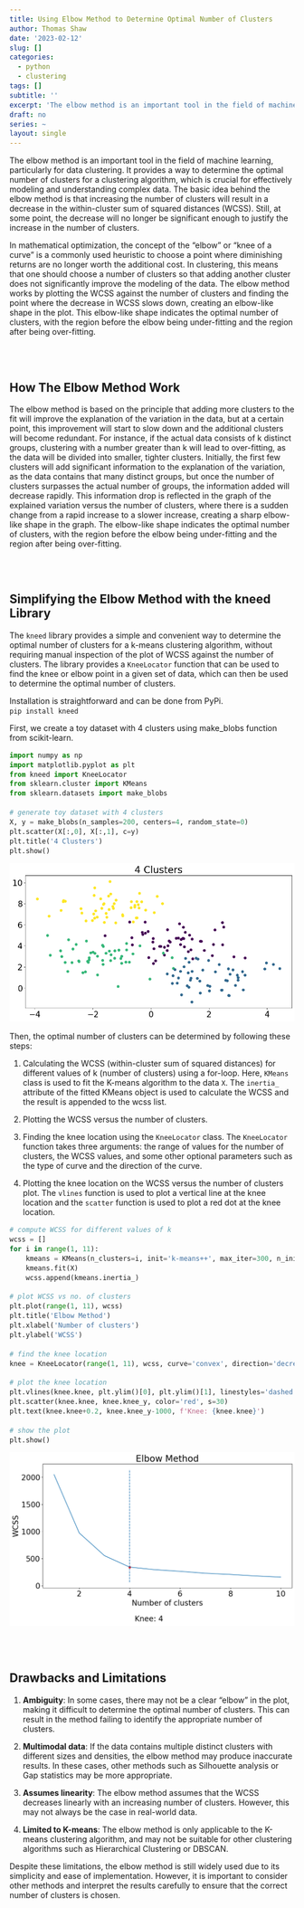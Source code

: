```yaml
---
title: Using Elbow Method to Determine Optimal Number of Clusters
author: Thomas Shaw
date: '2023-02-12'
slug: []
categories:
  - python
  - clustering
tags: []
subtitle: ''
excerpt: 'The elbow method is an important tool in the field of machine learning, particularly for data clustering.'
draft: no
series: ~
layout: single
---
```


The elbow method is an important tool in the field of machine learning, particularly for data clustering. It provides a way to determine the optimal number of clusters for a clustering algorithm, which is crucial for effectively modeling and understanding complex data. The basic idea behind the elbow method is that increasing the number of clusters will result in a decrease in the within-cluster sum of squared distances (WCSS). Still, at some point, the decrease will no longer be significant enough to justify the increase in the number of clusters.

In mathematical optimization, the concept of the “elbow” or “knee of a curve” is a commonly used heuristic to choose a point where diminishing returns are no longer worth the additional cost. In clustering, this means that one should choose a number of clusters so that adding another cluster does not significantly improve the modeling of the data. The elbow method works by plotting the WCSS against the number of clusters and finding the point where the decrease in WCSS slows down, creating an elbow-like shape in the plot. This elbow-like shape indicates the optimal number of clusters, with the region before the elbow being under-fitting and the region after being over-fitting.

<br></br>

## How The Elbow Method Work
The elbow method is based on the principle that adding more clusters to the fit will improve the explanation of the variation in the data, but at a certain point, this improvement will start to slow down and the additional clusters will become redundant. For instance, if the actual data consists of k distinct groups, clustering with a number greater than k will lead to over-fitting, as the data will be divided into smaller, tighter clusters. Initially, the first few clusters will add significant information to the explanation of the variation, as the data contains that many distinct groups, but once the number of clusters surpasses the actual number of groups, the information added will decrease rapidly. This information drop is reflected in the graph of the explained variation versus the number of clusters, where there is a sudden change from a rapid increase to a slower increase, creating a sharp elbow-like shape in the graph. The elbow-like shape indicates the optimal number of clusters, with the region before the elbow being under-fitting and the region after being over-fitting.

<br></br>

## Simplifying the Elbow Method with the kneed Library
The `kneed` library provides a simple and convenient way to determine the optimal number of clusters for a k-means clustering algorithm, without requiring manual inspection of the plot of WCSS against the number of clusters. The library provides a `KneeLocator` function that can be used to find the knee or elbow point in a given set of data, which can then be used to determine the optimal number of clusters.

Installation is straightforward and can be done from PyPi.   
`pip install kneed`

First, we create a toy dataset with 4 clusters using make_blobs function from scikit-learn.

```python
import numpy as np
import matplotlib.pyplot as plt
from kneed import KneeLocator
from sklearn.cluster import KMeans
from sklearn.datasets import make_blobs

# generate toy dataset with 4 clusters
X, y = make_blobs(n_samples=200, centers=4, random_state=0)
plt.scatter(X[:,0], X[:,1], c=y)
plt.title('4 Clusters')
plt.show()
```

![Generated dataset with 4 clusters](data.png)

Then, the optimal number of clusters can be determined by following these steps:

1. Calculating the WCSS (within-cluster sum of squared distances) for different values of k (number of clusters) using a for-loop. Here, `KMeans` class is used to fit the K-means algorithm to the data `X`. The `inertia_` attribute of the fitted KMeans object is used to calculate the WCSS and the result is appended to the wcss list.

2. Plotting the WCSS versus the number of clusters.

3. Finding the knee location using the `KneeLocator` class. The `KneeLocator` function takes three arguments: the range of values for the number of clusters, the WCSS values, and some other optional parameters such as the type of curve and the direction of the curve.

4. Plotting the knee location on the WCSS versus the number of clusters plot. The `vlines` function is used to plot a vertical line at the knee location and the `scatter` function is used to plot a red dot at the knee location.

```python
# compute WCSS for different values of k
wcss = []
for i in range(1, 11):
    kmeans = KMeans(n_clusters=i, init='k-means++', max_iter=300, n_init=10, random_state=0)
    kmeans.fit(X)
    wcss.append(kmeans.inertia_)

# plot WCSS vs no. of clusters
plt.plot(range(1, 11), wcss)
plt.title('Elbow Method')
plt.xlabel('Number of clusters')
plt.ylabel('WCSS')

# find the knee location
knee = KneeLocator(range(1, 11), wcss, curve='convex', direction='decreasing')

# plot the knee location
plt.vlines(knee.knee, plt.ylim()[0], plt.ylim()[1], linestyles='dashed')
plt.scatter(knee.knee, knee.knee_y, color='red', s=30)
plt.text(knee.knee+0.2, knee.knee_y-1000, f'Knee: {knee.knee}')

# show the plot
plt.show()
```

![Optimal number of clusters = 4](elbow.png)

<br></br>

## Drawbacks and Limitations
1. **Ambiguity**: In some cases, there may not be a clear “elbow” in the plot, making it difficult to determine the optimal number of clusters. This can result in the method failing to identify the appropriate number of clusters.

2. **Multimodal data**: If the data contains multiple distinct clusters with different sizes and densities, the elbow method may produce inaccurate results. In these cases, other methods such as Silhouette analysis or Gap statistics may be more appropriate.

3. **Assumes linearity**: The elbow method assumes that the WCSS decreases linearly with an increasing number of clusters. However, this may not always be the case in real-world data.

4. **Limited to K-means**: The elbow method is only applicable to the K-means clustering algorithm, and may not be suitable for other clustering algorithms such as Hierarchical Clustering or DBSCAN.

Despite these limitations, the elbow method is still widely used due to its simplicity and ease of implementation. However, it is important to consider other methods and interpret the results carefully to ensure that the correct number of clusters is chosen.